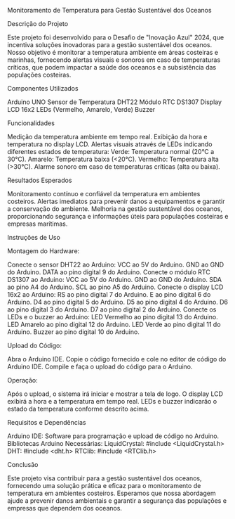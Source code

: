 Monitoramento de Temperatura para Gestão Sustentável dos Oceanos


Descrição do Projeto

Este projeto foi desenvolvido para o Desafio de "Inovação Azul" 2024, que incentiva soluções inovadoras para a gestão sustentável dos oceanos. Nosso objetivo é monitorar a temperatura ambiente em áreas costeiras e marinhas, fornecendo alertas visuais e sonoros em caso de temperaturas críticas, que podem impactar a saúde dos oceanos e a subsistência das populações costeiras.

Componentes Utilizados

Arduino UNO
Sensor de Temperatura DHT22
Módulo RTC DS1307
Display LCD 16x2
LEDs (Vermelho, Amarelo, Verde)
Buzzer

Funcionalidades

Medição da temperatura ambiente em tempo real.
Exibição da hora e temperatura no display LCD.
Alertas visuais através de LEDs indicando diferentes estados de temperatura:
Verde: Temperatura normal (20°C a 30°C).
Amarelo: Temperatura baixa (<20°C).
Vermelho: Temperatura alta (>30°C).
Alarme sonoro em caso de temperaturas críticas (alta ou baixa).

Resultados Esperados

Monitoramento contínuo e confiável da temperatura em ambientes costeiros.
Alertas imediatos para prevenir danos a equipamentos e garantir a conservação do ambiente.
Melhoria na gestão sustentável dos oceanos, proporcionando segurança e informações úteis para populações costeiras e empresas marítimas.

Instruções de Uso

Montagem do Hardware:

Conecte o sensor DHT22 ao Arduino:
VCC ao 5V do Arduino.
GND ao GND do Arduino.
DATA ao pino digital 9 do Arduino.
Conecte o módulo RTC DS1307 ao Arduino:
VCC ao 5V do Arduino.
GND ao GND do Arduino.
SDA ao pino A4 do Arduino.
SCL ao pino A5 do Arduino.
Conecte o display LCD 16x2 ao Arduino:
RS ao pino digital 7 do Arduino.
E ao pino digital 6 do Arduino.
D4 ao pino digital 5 do Arduino.
D5 ao pino digital 4 do Arduino.
D6 ao pino digital 3 do Arduino.
D7 ao pino digital 2 do Arduino.
Conecte os LEDs e o buzzer ao Arduino:
LED Vermelho ao pino digital 13 do Arduino.
LED Amarelo ao pino digital 12 do Arduino.
LED Verde ao pino digital 11 do Arduino.
Buzzer ao pino digital 10 do Arduino.

Upload do Código:

Abra o Arduino IDE.
Copie o código fornecido e cole no editor de código do Arduino IDE.
Compile e faça o upload do código para o Arduino.

Operação:

Após o upload, o sistema irá iniciar e mostrar a tela de logo.
O display LCD exibirá a hora e a temperatura em tempo real.
LEDs e buzzer indicarão o estado da temperatura conforme descrito acima.

Requisitos e Dependências

Arduino IDE: Software para programação e upload de código no Arduino.
Bibliotecas Arduino Necessárias:
LiquidCrystal: #include <LiquidCrystal.h>
DHT: #include <dht.h>
RTClib: #include <RTClib.h>

Conclusão

Este projeto visa contribuir para a gestão sustentável dos oceanos, fornecendo uma solução prática e eficaz para o monitoramento de temperatura em ambientes costeiros. Esperamos que nossa abordagem ajude a prevenir danos ambientais e garantir a segurança das populações e empresas que dependem dos oceanos.
